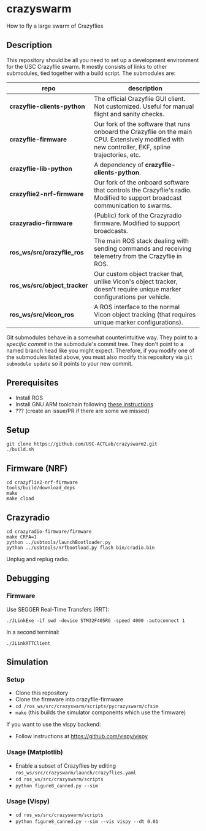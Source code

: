 # crazyswarm
How to fly a large swarm of Crazyflies

## Description
This repository should be all you need to set up a development environment for the USC Crazyflie swarm.
It mostly consists of links to other submodules, tied together with a build script.
The submodules are:

repo | description
---- | -----------
**crazyflie-clients-python**  | The official Crazyflie GUI client. Not customized. Useful for manual flight and sanity checks. |
**crazyflie-firmware**        | Our fork of the software that runs onboard the Crazyflie on the main CPU. Extensively modified with new controller, EKF, spline trajectories, etc.
**crazyflie-lib-python**      | A dependency of **crazyflie-clients-python**.
**crazyflie2-nrf-firmware**   | Our fork of the onboard software that controls the Crazyflie's radio. Modified to support broadcast communication to swarms.
**crazyradio-firmware**       | (Public) fork of the Crazyradio firmware. Modified to support broadcasts.
**ros_ws/src/crazyflie_ros**  | The main ROS stack dealing with sending commands and receiving telemetry from the Crazyflie in ROS.
**ros_ws/src/object_tracker** | Our custom object tracker that, unlike Vicon's object tracker, doesn't require unique marker configurations per vehicle.
**ros_ws/src/vicon_ros**      | A ROS interface to the normal Vicon object tracking (that requires unique marker configurations).

Git submodules behave in a somewhat counterintuitive way.
They point to a *specific commit* in the submodule's commit tree.
They don't point to a named branch head like you might expect.
Therefore, if you modify one of the submodules listed above, you must also modify this repository
via `git submodule update` so it points to your new commit.

## Prerequisites
- Install ROS
- Install GNU ARM toolchain following [these instructions](https://github.com/bitcraze/crazyflie-firmware#install-a-toolchain)
- ??? (create an issue/PR if there are some we missed)

## Setup
```
git clone https://github.com/USC-ACTLab/crazyswarm2.git
./build.sh
```

## Firmware (NRF)

```
cd crazyflie2-nrf-firmware
tools/build/download_deps
make
make cload
```

## Crazyradio

```
cd crazyradio-firmware/firmware
make CRPA=1
python ../usbtools/launchBootloader.py
python ../usbtools/nrfbootload.py flash bin/cradio.bin
```

Unplug and replug radio.

## Debugging

### Firmware

Use SEGGER Real-Time Transfers (RRT):

```
./JLinkExe -if swd -device STM32F405RG -speed 4000 -autoconnect 1
```

In a second terminal:

```
./JLinkRTTClient
```

## Simulation

### Setup

- Clone this repository
- Clone the firmware into crazyflie-firmware
- ```cd /ros_ws/src/crazyswarm/scripts/pycrazyswarm/cfsim```
- ```make``` (this builds the simulator components which use the firmware)

If you want to use the vispy backend:
- Follow instructions at https://github.com/vispy/vispy

### Usage (Matplotlib)

- Enable a subset of Crazyflies by editing ```ros_ws/src/crazyswarm/launch/crazyflies.yaml```
- ```cd ros_ws/src/crazyswarm/scripts```
- ```python figure8_canned.py --sim```

### Usage (Vispy)

- ```cd ros_ws/src/crazyswarm/scripts```
- ```python figure8_canned.py --sim --vis vispy --dt 0.01```
